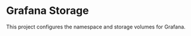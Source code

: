 Grafana Storage
===============
This project configures the namespace and storage volumes for Grafana.
